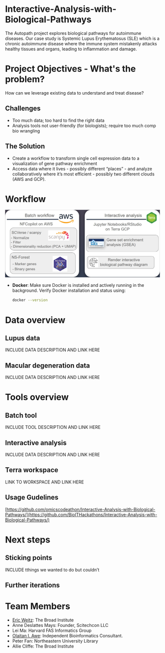 # Interactive-Analysis-with-Biological-Pathways
The Autopath project explores biological pathways for autoimmune diseases. Our case study is Systemic Lupus Erythematosus (SLE) which is a chronic autoimmune disease where the immune system mistakenly attacks healthy tissues and organs, leading to inflammation and damage. 

# Project Objectives - What's the problem?   
How can we leverage existing data to understand and treat disease? 

## Challenges 
- Too much data; too hard to find the right data
- Analysis tools not user-friendly (for biologists); require too much comp bio wrangling

## The Solution
- Create a workflow to transform single cell expression data to a visualization of gene pathway enrichment
- Access data where it lives - possibly different “places” -  and analyze collaboratively where it’s most efficient - possibly two different clouds (AWS and GCP).

# Workflow 
![General Workflow](https://github.com/BioITHackathons/Interactive-Analysis-with-Biological-Pathways/blob/main/img/workflow_authopath.jpg)

- **Docker**:
Make sure Docker is installed and actively running in the background.
Verify Docker installation and status using:
  ```bash
  docker --version
  ```

# Data overview

## Lupus data 
INCLUDE DATA DESCRIPTION AND LINK HERE

## Macular degeneration data
INCLUDE DATA DESCRIPTION AND LINK HERE

# Tools overview

## Batch tool
INCLUDE TOOL DESCRIPTION AND LINK HERE

## Interactive analysis 
INCLUDE DATA DESCRIPTION AND LINK HERE

## Terra workspace 
LINK TO WORKSPACE AND LINK HERE

## Usage Gudelines
[https://github.com/omicscodeathon/Interactive-Analysis-with-Biological-Pathways/](https://github.com/BioITHackathons/Interactive-Analysis-with-Biological-Pathways/)

# Next steps 

## Sticking points 

INCLUDE tthings we wanted to do but couldn’t

## Further iterations


#  Team Members
- [Eric Weitz](https://github.com/eweitz): The Broad Institute
- Anne  Deslattes Mays: Founder, Scitechcon LLC
- Lei Ma: Harvard FAS Informatics Group
- [Olaitan I. Awe](https://github.com/laitanawe): Independent Bioinformatics Consultant.
- Peter Fan: Northeastern University Library
- Allie Cliffe: The Broad Institute

